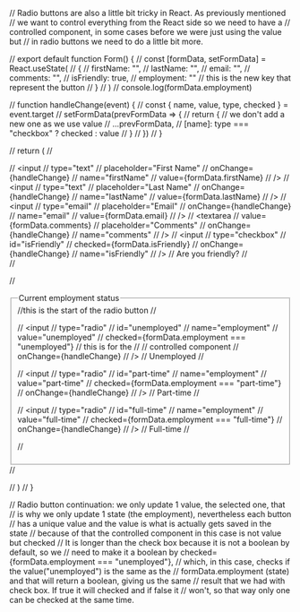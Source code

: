 // Radio buttons are also a little bit tricky in React. As previously mentioned
// we want to control everything from the React side so we need to have a
// controlled component, in some cases before we were just using the value but
// in radio buttons we need to do a little bit more.

// export default function Form() {
//   const [formData, setFormData] = React.useState(
//     {
//       firstName: "",
//       lastName: "",
//       email: "",
//       comments: "",
//       isFriendly: true,
//       employment: "" // this is the new key that represent the button
//     }
//   )
//   console.log(formData.employment)

//   function handleChange(event) {
//     const { name, value, type, checked } = event.target
//     setFormData(prevFormData => {
//       return { // we don't add a new one as we use value
//         ...prevFormData,
//         [name]: type === "checkbox" ? checked : value
//       }
//     })
//   }

//   return (
//     <form>
//       <input
//         type="text"
//         placeholder="First Name"
//         onChange={handleChange}
//         name="firstName"
//         value={formData.firstName}
//       />
//       <input
//         type="text"
//         placeholder="Last Name"
//         onChange={handleChange}
//         name="lastName"
//         value={formData.lastName}
//       />
//       <input
//         type="email"
//         placeholder="Email"
//         onChange={handleChange}
//         name="email"
//         value={formData.email}
//       />
//       <textarea
//         value={formData.comments}
//         placeholder="Comments"
//         onChange={handleChange}
//         name="comments"
//       />
//       <input
//         type="checkbox"
//         id="isFriendly"
//         checked={formData.isFriendly}
//         onChange={handleChange}
//         name="isFriendly"
//       />
//       <label htmlFor="isFriendly">Are you friendly?</label>
//       <br />
//       <br />

//       <fieldset> //this is the start of the radio button
//         <legend>Current employment status</legend>

//         <input
//           type="radio"
//           id="unemployed"
//           name="employment"
//           value="unemployed"
//           checked={formData.employment === "unemployed"} // this is for the
//           // controlled component
//           onChange={handleChange}
//         />
//         <label htmlFor="unemployed">Unemployed</label>
//         <br />

//         <input
//           type="radio"
//           id="part-time"
//           name="employment"
//           value="part-time"
//           checked={formData.employment === "part-time"}
//           onChange={handleChange}
//         />
//         <label htmlFor="part-time">Part-time</label>
//         <br />

//         <input
//           type="radio"
//           id="full-time"
//           name="employment"
//           value="full-time"
//           checked={formData.employment === "full-time"}
//           onChange={handleChange}
//         />
//         <label htmlFor="full-time">Full-time</label>
//         <br />

//       </fieldset>
//     </form>
//   )
// }

// Radio button continuation: we only update 1 value, the selected one, that
// is why we only update 1 state (the employment), nevertheless each button
// has a unique value and the value is what is actually gets saved in the state
// because of that the controlled component in this case is not value but checked
// It is longer than the check box because it is not a boolean by default, so we
// need to make it a boolean by checked={formData.employment === "unemployed"},
// which, in this case, checks if the value("unemployed") is the same as the
// formData.employment (state) and that will return a boolean, giving us the same
// result that we had with check box. If true it will checked and if false it
// won't, so that way only one can be checked at the same time.
